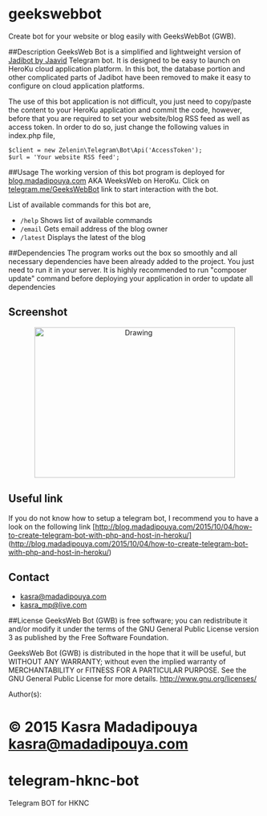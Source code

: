 # geekswebbot
Create bot for your website or blog easily with GeeksWebBot (GWB).

##Description
GeeksWeb Bot is a simplified and lightweight version of [Jadibot by Jaavid](https://github.com/jaavid/jadibot/) Telegram bot. It is designed to be easy to launch on HeroKu cloud application platform. In this bot, the database portion and other complicated parts of Jadibot have been removed to make it easy to configure on cloud application platforms.

The use of this bot application is not difficult, you just need to copy/paste the content to your HeroKu application and commit the code, however, before that you are required to set your website/blog RSS feed as well as access token. In order to do so, just change the following values in index.php file,

	$client = new Zelenin\Telegram\Bot\Api('AccessToken');
	$url = 'Your website RSS feed';

##Usage 
The working version of this bot program is deployed for [blog.madadipouya.com](blog.madadipouya.com) AKA WeeksWeb on HeroKu. Click on  [telegram.me/GeeksWebBot](telegram.me/GeeksWebBot) link to start interaction with the bot.

List of available commands for this bot are,
	
- ````/help```` Shows list of available commands
- ````/email```` Gets email address of the blog owner
- ````/latest```` Displays the latest of the blog

##Dependencies
The program works out the box so smoothly and all necessary dependencies have been already added to the project.
You just need to run it in your server. It is highly recommended to run "composer update" command before deploying your application in order to update all dependencies

## Screenshot
<p align="center">
<img src="http://blog.madadipouya.com/wp-content/uploads/2014/07/screenshot-web-telegram-org-2015-10-04-03-48-33.png" alt="Drawing" height="300" width="400"/>
</p>

## Useful link
If you do not know how to setup a telegram bot, I recommend you to have a look on the following link
[http://blog.madadipouya.com/2015/10/04/how-to-create-telegram-bot-with-php-and-host-in-heroku/] (http://blog.madadipouya.com/2015/10/04/how-to-create-telegram-bot-with-php-and-host-in-heroku/)

## Contact
* kasra@madadipouya.com
* kasra_mp@live.com

##License
GeeksWeb Bot (GWB) is free software; you can redistribute it and/or modify
it under the terms of the GNU General Public License version 3
as published by the Free Software Foundation.

GeeksWeb Bot (GWB) is distributed in the hope that it will be useful,
but WITHOUT ANY WARRANTY; without even the implied warranty of
MERCHANTABILITY or FITNESS FOR A PARTICULAR PURPOSE.  See the
GNU General Public License for more details.  <http://www.gnu.org/licenses/>

Author(s):

© 2015 Kasra Madadipouya <kasra@madadipouya.com>
=======
# telegram-hknc-bot
Telegram BOT for HKNC 

